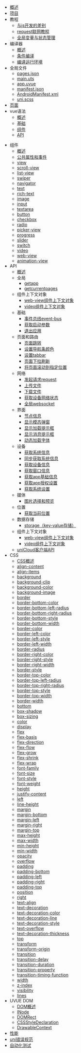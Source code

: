 * [概述](README.md)
* [项目](project.md) 
* 教程
  * [与js开发的差别](tutorial/codegap.md)
  * [request联网教程](tutorial/request.md)
  * [全局变量与状态管理](tutorial/store.md)
* 编译器
  * [概述](compiler/README.md)
  * [条件编译](https://uniapp.dcloud.net.cn/tutorial/platform.html)
  * [编译运行环境](https://uniapp.dcloud.net.cn/worktile/running-env.html)
* 全局文件
  * [pages.json](https://uniapp.dcloud.net.cn/collocation/pages.html)
  * [main.uts](https://uniapp.dcloud.net.cn/collocation/main.html)
  * [app.uvue](https://uniapp.dcloud.net.cn/collocation/App.html)
  * [manifest.json](manifest.md)
  * [AndroidManifest.xml](https://uniapp.dcloud.net.cn/tutorial/app-nativeresource-android.html)
  * [uni.scss](https://uniapp.dcloud.net.cn/collocation/uni-scss.html)
* [页面](https://uniapp.dcloud.net.cn/tutorial/page.html)
* vue语法
  * [概述](vue/README.md)
  * [基础](https://uniapp.dcloud.net.cn/tutorial/vue3-basics.html)
  * [组件](https://uniapp.dcloud.net.cn/tutorial/vue3-components.html)
  * [API](https://uniapp.dcloud.net.cn/tutorial/vue3-api.html)
<!-- * 通用类型
  * [Error](common/error.md)
  * [UniError](common/unierror.md) -->
* 组件
  * [概述](component/)
  * [公共属性和事件](component/common.md)
  * [view](component/view.md)
  * [scroll-view](component/scroll-view.md)
  * [list-view](component/list-view.md)
  * [swiper](component/swiper.md)
  * [navigator](component/navigator.md)
  * [text](component/text.md)
  * [rich-text](component/rich-text.md)
  * [image](component/image.md)
  * [input](component/input.md)
  * [textarea](component/textarea.md)
  * [button](component/button.md)
  * [checkbox](component/checkbox-group.md)
  * [radio](component/radio-group.md)
  * [picker-view](component/picker-view.md)
  * [progress](component/progress.md)
  * [slider](component/slider.md)
  * [switch](component/switch.md)
  * [video](component/video.md)
  * [web-view](component/web-view.md)
  * [animation-view](component/animation-view.md)
* API
  * [概述](api/)
  * 全局
    * [getapp](api/getapp.md)
    * [getcurrentpages](api/getcurrentpages.md)
  * 组件上下文对象
    * [web-view组件上下文对象](api/createwebviewcontext.md)
    * [video组件上下文对象](api/createvideocontext.md)
  * 基础
    * [事件总线event-bus](api/event-bus.md)
    * [获取启动参数](api/getlaunchoptionssync.md)
    * [退出应用](api/exit.md)
  * 页面和路由
    * [页面跳转](api/navigator.md)
    * [设置导航条颜色](api/setnavigationbarcolor.md)
    * [设置tabbar](api/set-tabbar.md)
    * [页面下拉刷新](api/pull-down-refresh.md)
    * [将页面滚动到指定位置](api/pagescrollto.md)
  * 网络
    * [发起请求request](api/request.md)
    * [上传文件](api/uploadfile.md)
    * [下载文件](api/downloadfile.md)
    * [获取设备网络状态](api/getnetworktype.md)
    * [全局websocket](api/websocket-global.md)
  * 界面
    * [节点信息](api/nodes-info.md)
    * [显示模态弹窗](api/modal.md)
    * [显示加载提示框](api/showloading.md)
    * [显示消息提示框](api/toast.md)
    * [动态加载字体](api/loadfontface.md)
  * 设备
    * [获取系统信息](api/getsysteminfo.md)
    * [同步获取系统信息](api/getsysteminfosync.md)
    * [获取设备信息](api/getdeviceinfo.md)
    * [获取窗口信息](api/getwindowinfo.md)
    * [获取app基础信息](api/getappbaseinfo.md)
    * [获取app授权设置](api/getappauthorizesetting.md)
    * [获取系统设置](api/getsystemsetting.md)
  * 媒体
    * [图片选择和预览](api/preview-image.md)
  * 位置
    * [获取当前位置](api/getlocation.md)
  * 数据存储
    * [storage（key-value存储）](api/storage.md)
  * 组件上下文对象
    * [web-view组件上下文对象](api/createWebviewContext.md)
    * [video组件上下文对象](api/createVideoContext.md)
  * [uniCloud客户端API](unicloud.md)
* CSS
  * [CSS概述](css/README.md)
  * [align-content](css/align-content.md)
  * [align-items](css/align-items.md)
  * [background](css/background.md)
  * [background-clip](css/background-clip.md)
  * [background-color](css/background-color.md)
  * [background-image](css/background-image.md)
  * [border](css/border.md)
  * [border-bottom-color](css/border-bottom-color.md)
  * [border-bottom-left-radius](css/border-bottom-left-radius.md)
  * [border-bottom-right-radius](css/border-bottom-right-radius.md)
  * [border-bottom-style](css/border-bottom-style.md)
  * [border-bottom-width](css/border-bottom-width.md)
  * [border-color](css/border-color.md)
  * [border-left-color](css/border-left-color.md)
  * [border-left-style](css/border-left-style.md)
  * [border-left-width](css/border-left-width.md)
  * [border-radius](css/border-radius.md)
  * [border-right-color](css/border-right-color.md)
  * [border-right-style](css/border-right-style.md)
  * [border-right-width](css/border-right-width.md)
  * [border-style](css/border-style.md)
  * [border-top-color](css/border-top-color.md)
  * [border-top-left-radius](css/border-top-left-radius.md)
  * [border-top-right-radius](css/border-top-right-radius.md)
  * [border-top-style](css/border-top-style.md)
  * [border-top-width](css/border-top-width.md)
  * [border-width](css/border-width.md)
  * [bottom](css/bottom.md)
  * [box-shadow](css/box-shadow.md)
  * [box-sizing](css/box-sizing.md)
  * [color](css/color.md)
  * [display](css/display.md)
  * [flex](css/flex.md)
  * [flex-basis](css/flex-basis.md)
  * [flex-direction](css/flex-direction.md)
  * [flex-flow](css/flex-flow.md)
  * [flex-grow](css/flex-grow.md)
  * [flex-shrink](css/flex-shrink.md)
  * [flex-wrap](css/flex-wrap.md)
  * [font-family](css/font-family.md)
  * [font-size](css/font-size.md)
  * [font-style](css/font-style.md)
  * [font-weight](css/font-weight.md)
  * [height](css/height.md)
  * [justify-content](css/justify-content.md)
  * [left](css/left.md)
  * [line-height](css/line-height.md)
  * [margin](css/margin.md)
  * [margin-bottom](css/margin-bottom.md)
  * [margin-left](css/margin-left.md)
  * [margin-right](css/margin-right.md)
  * [margin-top](css/margin-top.md)
  * [max-height](css/max-height.md)
  * [max-width](css/max-width.md)
  * [min-height](css/min-height.md)
  * [min-width](css/min-width.md)
  * [opacity](css/opacity.md)
  * [overflow](css/overflow.md)
  * [padding](css/padding.md)
  * [padding-bottom](css/padding-bottom.md)
  * [padding-left](css/padding-left.md)
  * [padding-right](css/padding-right.md)
  * [padding-top](css/padding-top.md)
  * [position](css/position.md)
  * [right](css/right.md)
  * [text-align](css/text-align.md)
  * [text-decoration](css/text-decoration.md)
  * [text-decoration-color](css/text-decoration-color.md)
  * [text-decoration-line](css/text-decoration-line.md)
  * [text-decoration-style](css/text-decoration-style.md)
  * [text-overflow](css/text-overflow.md)
  * [text-decoration-thickness](css/text-decoration-thickness.md)
  * [top](css/top.md)
  * [transform](css/transform.md)
  * [transform-origin](css/transform-origin.md)
  * [transition](css/transition.md)
  * [transition-delay](css/transition-delay.md)
  * [transition-duration](css/transition-duration.md)
  * [transition-property](css/transition-property.md)
  * [transition-timing-function](css/transition-timing-function.md)
  * [width](css/width.md)
  * [z-index](css/z-index.md)
  * [visibility](css/visibility.md)
  * [lines](css/lines.md)
* UVUE DOM
  * [DOM概述](dom/)
  * [INode](dom/inode.md)
  * [DOMRect](dom/domrect.md)
  * [CSSStyleDeclaration](dom/cssstyledeclaration.md)
  * [DrawableContext](dom/drawablecontext.md)
* [性能](performance.md)
* [uni错误规范](https://uniapp.dcloud.net.cn/tutorial/err-spec.html)
* [自动化测试](https://uniapp.dcloud.net.cn/worktile/auto/quick-start.html)